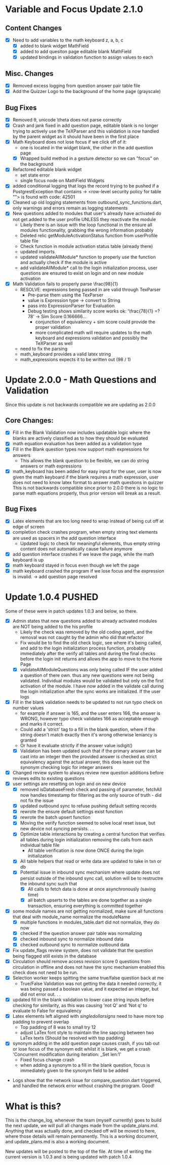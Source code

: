 # Variable and Focus Update 2.1.0

## Content Changes
* [x] Need to add variables to the math keyboard z, a, b, c
  * [x] added to blank widget MathField
  * [x] added to add quesiton page editable blank MathField
  * [x] updated bindings in validation function to assign values to each

## Misc. Changes
* [x] Removed excess logging from question answer pair table file
* [x] Add the Quizzer Logo to the background of the home page (grayscale)

## Bug Fixes
* [x] Removed θ, unicode \theta does not parse correctly
* [x] Crash and jank fixed in add question page, editable blank is no longer trying to actively use the TeXParser and this validation is now handled by the parent widget as it should have been in the first place
* [x] Math Keyboard does not lose focus if we click off of it:
  * one is located in the widget blank, the other in the add question page
  * [x] Wrapped build method in a gesture detector so we can "focus" on the background
* [x] Refactored editable blank widget
    * set state error
    * single focus node on MathField Widgets
* [x] added conditional logging that logs the record trying to be pushed if a PostgrestException that contains -> <row-level security policy for table ""> is found with code: 42501
* [x] Cleaned up old logging statements from outbound_sync_functions.dart, only warnings and errors remain as logging statements
* [x] New questions added to modules that user's already have activated do not get added to the user profile UNLESS they reactivate the module
  * Likely there is an issue with the loop functional in the ensure all modules functionality, grabbing the wrong information probably
  * Deleted relic getModuleActivationStatus function from userProfile table file
  * Check function in module activation status table (already there)
  * updated imports
  * updated validateAllModule* function to properly use the function and actually check if the module is active
  * add validateAllModule* call to the login initialization process, user questions are ensured to exist on login and on new module activation
* [x] Math Validation fails to properly parse \frac{98}{1}
  * RESOLVE: expressions being passed in are valid through TexParser
    * Pre-parse them using the TexParser
    * value is Expression type -> convert to String
    * pass into ExpressionParser for Evaluation
    * Debug testing shows similarity score works ok: '\frac{78}{1} =? 78' -> Sim Score 0.166666...
      * conjunction of equivalency + sim score could provide the proper validation
      * more complicated math will require updates to the math keyboard and expressions validation and possibly the TeXParser as well
  * need to fix the parsing
  * math_keyboard provides a valid latex string
  * math_expressions expects it to be written out (98 / 1)
  
# Update 2.0.0 - Math Questions and Validation
Since this update is not backwards compatible we are updating as 2.0.0
## Core Changes:
* [x] Fill in the Blank Validation now includes updatable logic where the blanks are actively classified as to how they should be evaluated
* [x] math equation evaluation has been added as a validation type
* [x] Fill in the Blank question types now support math expressions for answers
    * This allows the blank question to be flexible, we can do string answers or math expressions
* [x] math_keyboard has been added for easy input for the user, user is now given the math keyboard if the blank requires a math expression, user does not need to know latex format to answer math questions in quizzer
This is not backwards compatible since prior to 2.0.0 there is no logic to parse math equations properly, thus prior version will break as a result.
## Bug Fixes
* [x] Latex elements that are too long need to wrap instead of being cut off at edge of screen
* [x] completion check crashes program, when empty string text elements are used as spacers in the add question interface
    * Updated logic to check for meaningful elements, thus empty string content does not automatically cause failure anymore
* [x] add question interface crashes if we leave the page, while the math keyboard is up
* [x] math keyboard stayed in focus even though we left the page
* [x] math keyboard crashed the program if we lose focus and the expression is invalid. -> add question page resolved

# Update 1.0.4 PUSHED
Some of these were in patch updates 1.0.3 and below, so there.
* [x] Admin states that new questions added to already activated modules are NOT being added to the his profile
  * Likely the check was removed by the old coding agent, and the removal was not caught by the admin who did that refactor
  * Fix would be to find the old check logic, see where it's being called, and add to the login initialization process function, probably immediately after the verify all tables and during the final checks before the login init returns and allows the app to move to the Home Page
  * [x] validateAllModuleQuestions was only being called IF the user added a question of there own. thus any new questions were not being validated. Individual modules would be validated but only on the first activation of the module. I have now added in the validate call during the login initialization after the sync works are initialized. If the user logs 
* [x] Fill in the blank validation needs to be updated to not run typo check on number values
  * for example if answer is 165, and the user enters 166, the answer is WRONG, however typo check validates 166 as acceptable enough and marks it correct.
  * Could add a 'strict' tag to a fill in the blank question, where if the string doesn't match exactly then it's wrong otherwise leniancy is granted
  * Or have it evaluate strictly if the answer value isdigit()
  * [x] Validation has been updated such that if the primary answer can be cast into an integer then the provided answer is checked as strict equivalency against the actual answer, this does leave out the synonym checking logic for integer answers
* [x] Changed review system to always review new question additions before reviews edits to existing questions
* [x] user settings are resetting on login and on new device
  * [x] removed isDatabaseFresh check and passing of parameter, fetchAll now handles timestamp for filtering as the only source of truth - did not fix the issue
  * [x] updated outbound sync to refuse pushing default setting records
  * [x] rewrote the ensure default settings exist function
  * [x] rewrote the batch upsert function
  * [x] Moving the verify function seemed to solve local reset issue, but new device not syncing persists. . .
  * [x] Optimize table interactions by creating a central function that verifies all tables during login initialization removing the calls from each individual table file
    * All table verification is now done ONCE during the login initialization
  * [x] All table helpers that read or write data are updated to take in txn or db
  * [x] Potential issue in inbound sync mechanism where update does not persist outside of the inbound sync call, solution will be to restructre the inbound sync such that
    * [x] All calls to fetch data is done at once asynchronously (saving time)
    * [x] all batch upserts to the tables are done together as a single transaction, ensuring everything is committed together
* [X] some module names are not getting normalized, make sure all functions that deal with module_name normalize the moduleName
  * [X] multiple functions in modules_table.dart did not normalize, they do now
  * [X] checked if the question answer pair table was normalizing
  * [X] checked inbound sync to normalize inbound data
  * [X] checked outbound sync to normalize outbound data
* [x] Fix update_flags review system, does not validate that the question being flagged still exists in the database
* [x] Circulation should remove access revision score 0 questions from circulation
in offline and does not have the sync mechanism enabled this check does not need to be run.
* [x] Selection worker keeps spitting the same true/false question back at me
  * True/False Validation was not getting the data it needed correctly, it was being passed a boolean value, and it expected an integer, but did not error out. . .
* [x] updated fill in the blank validation to lower case string inputs before checking for similarity, as this was causing 'not Q' and 'Not q' to evaluate to False for equivalency
* [x] Latex elements left aligned with $single dollar signs$ need to have more top padding to prevent overlap
    * Top padding of 8 was to small try 12
    * adjust LaTex font style to maintain the line sapcing between two LaTex texts (Should be resolved with top padding)
* [x] synonym adding in the add question page causes crash, if you tab out or lose focus of the synonym edit whilst it is blank, we get a crash 'Concurrent modification during iteration: _Set len:1'
    * Fixed focus change crash
    * when adding a synonym to a fill in the blank question, focus is immediately given to the synonym field to be added 
- Logs show that the network issue for compare_question.dart triggered, and handled the network error without crashing the program. Good!

# What is this?

This is the change_log, whenever the team (myself currently) goes to build the next update, we will pull all changes made from the update_plans.md. Anything that was actually done, and checked off will be moved to here, where those details will remain permanently. This is a working document, and update_plans.md is also a working document.

New updates will be posted to the top of the file. At time of writing the current version is 1.0.3 and is being updated with patch 1.0.4